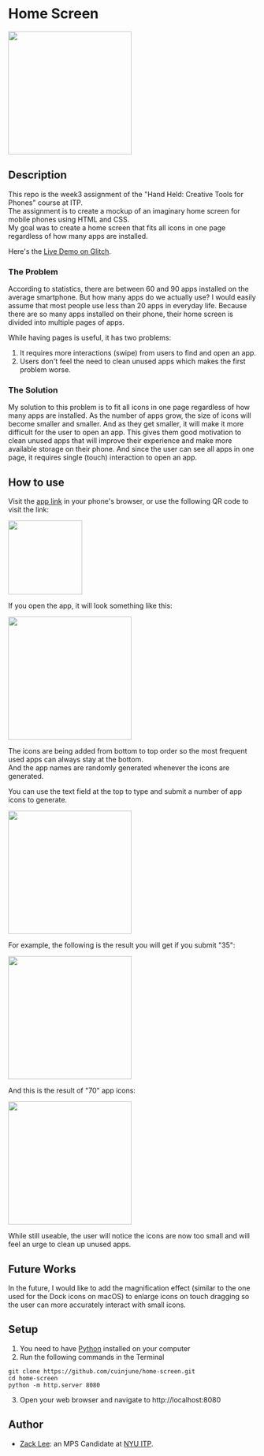 # Home Screen

<img src="screenshot1.jpg" width="250"/>

## Description

This repo is the week3 assignment of the "Hand Held: Creative Tools for Phones" course at ITP.  
The assignment is to create a mockup of an imaginary home screen for mobile phones using HTML and CSS.  
My goal was to create a home screen that fits all icons in one page regardless of how many apps are installed.

Here's the [Live Demo on Glitch](https://cuinjune-home-screen.glitch.me/).

### The Problem

According to statistics, there are between 60 and 90 apps installed on the average smartphone. 
But how many apps do we actually use? I would easily assume that most people use less than 20 apps in everyday life.
Because there are so many apps installed on their phone, their home screen is divided into multiple pages of apps.

While having pages is useful, it has two problems:
1. It requires more interactions (swipe) from users to find and open an app.
2. Users don't feel the need to clean unused apps which makes the first problem worse.

### The Solution

My solution to this problem is to fit all icons in one page regardless of how many apps are installed.
As the number of apps grow, the size of icons will become smaller and smaller. And as they get smaller, it will make it more difficult for the user to open an app.
This gives them good motivation to clean unused apps that will improve their experience and make more available storage on their phone. 
And since the user can see all apps in one page, it requires single (touch) interaction to open an app.


## How to use

Visit the [app link](https://cuinjune-home-screen.glitch.me/) in your phone's browser, or use the following QR code to visit the link:

<img src="qrcode.png" width="150"/>

If you open the app, it will look something like this:

<img src="screenshot1.jpg" width="250"/>

The icons are being added from bottom to top order so the most frequent used apps can always stay at the bottom.  
And the app names are randomly generated whenever the icons are generated.   

You can use the text field at the top to type and submit a number of app icons to generate.  

<img src="screenshot2.jpg" width="250"/>

For example, the following is the result you will get if you submit "35":

<img src="screenshot3.jpg" width="250"/>

And this is the result of "70" app icons:

<img src="screenshot4.jpg" width="250"/>

While still useable, the user will notice the icons are now too small and will feel an urge to clean up unused apps.

## Future Works

In the future, I would like to add the magnification effect (similar to the one used for the Dock icons on macOS) to enlarge icons on touch dragging so the user can more accurately interact with small icons. 

## Setup

1. You need to have [Python](https://realpython.com/installing-python/) installed on your computer
2. Run the following commands in the Terminal
```
git clone https://github.com/cuinjune/home-screen.git
cd home-screen
python -m http.server 8080
```
3. Open your web browser and navigate to http://localhost:8080

## Author
* [Zack Lee](https://www.cuinjune.com/about): an MPS Candidate at [NYU ITP](https://itp.nyu.edu).
